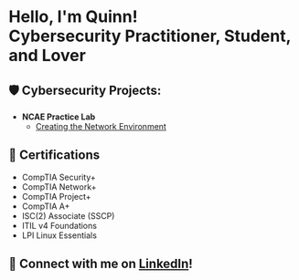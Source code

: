 <h1>Hello, I'm Quinn! <br/>Cybersecurity Practitioner, Student, and Lover</h1>

<h2>🛡️ Cybersecurity Projects:</h2>

- <b>NCAE Practice Lab</b>
  - [Creating the Network Environment](https://github.com/quinnanderson1/LABNAMEHERE)


<h2>📜 Certifications</h2>

- CompTIA Security+
- CompTIA Network+
- CompTIA Project+
- CompTIA A+
- ISC(2) Associate (SSCP)
- ITIL v4 Foundations
- LPI Linux Essentials

<h2>🤝 Connect with me on <a href="https://www.linkedin.com/in/andersoq/">LinkedIn</a>!</h2>
